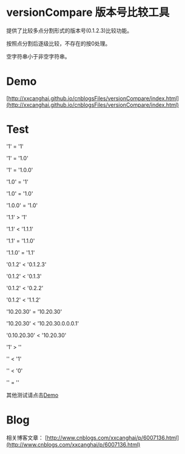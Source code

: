 # versionCompare 版本号比较工具
提供了比较多点分割形式的版本号(0.1.2.3)比较功能。

按照点分割后逐级比较，不存在的按0处理。

空字符串小于非空字符串。

# Demo
[http://xxcanghai.github.io/cnblogsFiles/versionCompare/index.html](http://xxcanghai.github.io/cnblogsFiles/versionCompare/index.html)

# Test
'1' = '1'

'1' = '1.0'

'1' = '1.0.0'

'1.0' = '1'

'1.0' = '1.0'

'1.0.0' = '1.0'

'1.1' > '1'

'1.1' < '1.1.1'

'1.1' = '1.1.0'

'1.1.0' = '1.1'

'0.1.2' < '0.1.2.3'

'0.1.2' < '0.1.3'

'0.1.2' < '0.2.2'

'0.1.2' < '1.1.2'

'10.20.30' = '10.20.30'

'10.20.30' < '10.20.30.0.0.0.1'

'0.10.20.30' < '10.20.30'

'1' > ''

'' < '1'

'' < '0'

'' = ''

其他测试请点击[Demo](http://xxcanghai.github.io/cnblogsFiles/versionCompare/index.html)

# Blog
相关博客文章：
[http://www.cnblogs.com/xxcanghai/p/6007136.html](http://www.cnblogs.com/xxcanghai/p/6007136.html)